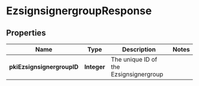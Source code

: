 

# EzsignsignergroupResponse

## Properties

Name | Type | Description | Notes
------------ | ------------- | ------------- | -------------
**pkiEzsignsignergroupID** | **Integer** | The unique ID of the Ezsignsignergroup | 




